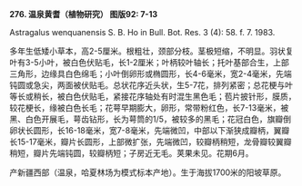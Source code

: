 **276. 温泉黄耆（植物研究） 图版92: 7-13**

Astragalus wenquanensis S. B. Ho in Bull. Bot. Res. 3 (4): 58. f. 7. 1983.

多年生低矮小草本，高2-5厘米。根粗壮，颈部分枝。茎极短缩，不明显。羽状复叶有3-5小叶，被白色伏贴毛，长1-2厘米；叶柄较叶轴长；托叶基部合生，上部三角形，边缘具白色绵毛；小叶倒卵形或椭圆形，长4-6毫米，宽2-4毫米，先端钝圆或急尖，两面被伏贴毛。总状花序近头状，生5-7花，排列紧密；总花梗与叶等长或稍长，被白色伏贴毛，紧接花序轴处有时混生黑色毛；苞片披针形，膜质，较花梗长，缘被白色长毛；花萼早期膨大，卵形，常带粉红色，长7-13毫米，被黑、白色开展毛，萼齿钻形，长为萼筒的1/5，被较多的黑毛；花冠白色，旗瓣倒卵状长圆形，长16-18毫米，宽7-8毫米，先端微凹，中部以下渐狭成瓣柄，翼瓣长15-17毫米，瓣片长圆形，上部微扩张，先端微凹，较瓣柄稍短，龙骨瓣较翼瓣稍短，瓣片先端钝圆，较瓣柄短；子房近无毛。荚果未见。花期6月。

产新疆西部（温泉，哈夏林场为模式标本产地）。生于海拔1700米的阳坡草原。
